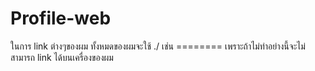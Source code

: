 # Profile-web
ในการ link ต่างๆของผม ทั้งหมดของผมจะใช้ ./ 
เช่น ====<link href="./css/bootstrap.min.css" rel="stylesheet" id="bootstrap-css">====
เพราะถ้าไม่ทำอย่างนี้จะไม่สามารถ link ได้บนเครื่องของผม
